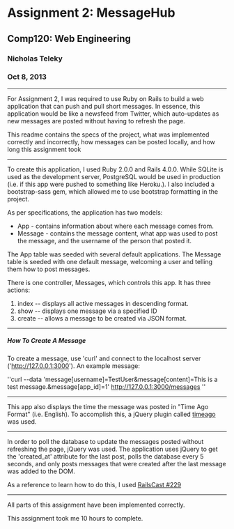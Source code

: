 Assignment 2: MessageHub
=====================================
## Comp120: Web Engineering ##
### Nicholas Teleky ###
### Oct 8, 2013 ###

- - - - - - - - - - - - - - - - - - -

For Assignment 2, I was required to use Ruby on Rails to build a web application that can 
push and pull short messages. In essence, this application would be like a newsfeed from Twitter, 
which auto-updates as new messages are posted without having to refresh the page.

This readme contains the specs of the project, what was implemented correctly and incorrectly, 
how messages can be posted locally, and how long this assignment took

- - - - - - - - - - - - - - - - - - - - -

To create this application, I used Ruby 2.0.0 and Rails 4.0.0. While SQLite is used as the 
development server, PostgreSQL would be used in production (i.e. if this app were pushed to 
something like Heroku.). I also included a bootstrap-sass gem, which allowed me to use bootstrap
formatting in the project.

As per specifications, the application has two models:
* App - contains information about where each message comes from.
* Message - contains the message content, what app was used to post the message, and the username
 of the person that posted it.

 The App table was seeded with several default applications. The Message table is seeded with one 
 default message, welcoming a user and telling them how to post messages.

 There is one controller, Messages, which controls this app. It has three actions:
  1. index -- displays all active messages in descending format.
  2. show -- displays one message via a specified ID
  3. create -- allows a message to be created via JSON format.

  - - - - - - - - - - - - - - - - - - - - - -

  ##### How To Create A Message #####

  To create a message, use 'curl' and connect to the localhost server ('http://127.0.0.1:3000'). 
  An example message:

  ''curl --data 'message[username]=TestUser&message[content]=This is a test message.&message[app_id]=1' 
  http://127.0.0.1:3000/messages ''

  - - - - - - - - - - - - - - - - - - - - - - -

  This app also displays the time the message was posted in "Time Ago Format" (i.e. English).
  To accomplish this, a jQuery plugin called [timeago](http://timeago.yarp.com/) was used.

  - - - - - - - - - - - - - - - - - - - - - - - -

  In order to poll the database to update the messages posted without refreshing the page, jQuery was
  used. The application uses jQuery to get the 'created_at' attribute for the last post, polls the database every 5 seconds,
  and only posts messages that were created after the last message was added to the DOM.

  As a reference to learn how to do this, I used [RailsCast #229](http://railscasts.com/episodes/229-polling-for-changes)

  - - - - - - - - - - - - - - - - - - - - - - - -

  All parts of this assignment have been implemented correctly.


This assignment took me 10 hours to complete.

